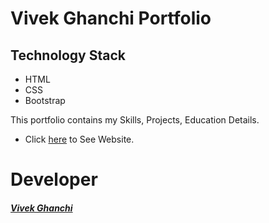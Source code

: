 Vivek Ghanchi Portfolio
=======================

##  Technology Stack

* HTML
* CSS
* Bootstrap

This portfolio contains my Skills, Projects, Education Details.

* Click [here](https://vivekghanchi.github.io) to See Website.



# Developer
##### [Vivek Ghanchi](https://github.com/vivekghanchi)
